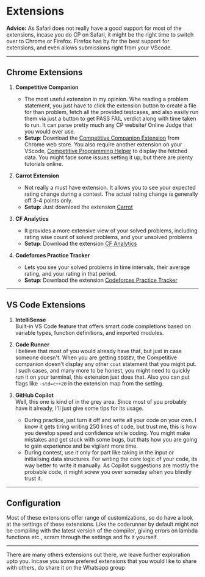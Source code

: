 # Extensions

**Advice:** As Safari does not really have a good support for most of the extensions, incase you do CP on Safari, it might be the right time to switch over to Chrome or Firefox. Firefox has by far the best support for extensions, and even allows submissions right from your VScode.

---

## Chrome Extensions

1. **Competitive Companion**  
   - The most useful extension in my opinion. Whe reading a problem statement, you just have to click the extension button to create a file for than problem, fetch all the provided testcases, and also easily run them via just a button to get PASS FAIL verdict along with time taken to run. It can parse pretty much any CP website/ Online Judge that you would ever use.
   - **Setup**: Download the [Competitive Companion Extension](https://chromewebstore.google.com/detail/cjnmckjndlpiamhfimnnjmnckgghkjbl?utm_source=item-share-cb) from Chrome web store. You also require another extension on your VScode, [Competitive Programming Helper](https://marketplace.visualstudio.com/items?itemName=DivyanshuAgrawal.competitive-programming-helper) to display the fetched data. You might face some issues setting it up, but there are plenty tutorials online.
2. **Carrot Extension**  
   - Not really a must have extension. It allows you to see your expected rating change during a contest. The actual rating change is generally off 3-4 points only.  
   - **Setup**: Just download the extension [Carrot](https://chromewebstore.google.com/detail/gakohpplicjdhhfllilcjpfildodfnnn?utm_source=item-share-cb)

3. **CF Analytics**  
   - It provides a more extensive view of your solved problems, including rating wise count of solved problems, and your unsolved problems  
   - **Setup**: Download the extension [CF Analytics](https://chromewebstore.google.com/detail/hhljbjodjdbjbggddjaidojnlmaobcpo?utm_source=item-share-cb)

4. **Codeforces Practice Tracker**  
   - Lets you see your solved problems in time intervals, their average rating, and your rating in that period.  
   - **Setup**: Downlaod the extension [Codeforces Practice Tracker](https://chromewebstore.google.com/detail/cnahgdhboflcnojgmeehhhfeoojifonm?utm_source=item-share-cb)
---

## VS Code Extensions

1. **IntelliSense**  
    Built-in VS Code feature that offers smart code completions based on variable types, function definitions, and imported modules.  

1. **Code Runner**  
    I believe that most of you would already have that, but just in case someone doesn't. When you are getting ```SIGSEV```, the Competitive companion doesn't display any other ```cout``` statement that you might put. I such cases, and many more to be honest, you might need to quickly run it on your terminal, this extension just does that. Also you can put flags like ```-std=c++20``` in the extension map from the setting. 
2. **GitHub Copilot**  
    Well, this one is kind of in the grey area. Since most of you probably have it already, I'll just give some tips for its usage.
     - During practice, just turn it off and write all your code on your own. I know it gets tiring writing 250 lines of code, but trust me, this is how you develop speed and confidence while coding. You might make mistakes and get stuck with some bugs, but thats how you are going to gain experience and be vigilant more time.
     - During contest, use it only for part like taking in the input or initialising data structures. For writing the core logic of your code, its way better to write it manually. As Copilot suggestions are mostly the probable code, it might screw you over someday when you blindly trust it.
---

## Configuration

Most of these extensions offer range of customizations, so do have a look at the settings of these extensions. Like the coderunner by default might not be compiling with the latest version of the compiler, giving errors on lambda functions etc., scram through the settings and fix it yourself.

---

There are many others extensions out there, we leave further exploration upto you. Incase you some prefered extensions that you would like to share with others, do share it on the Whatsapp group
